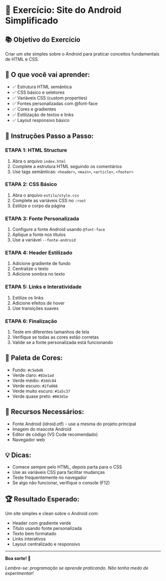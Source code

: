 # 🤖 Exercício: Site do Android Simplificado

## 📚 **Objetivo do Exercício**
Criar um site simples sobre o Android para praticar conceitos fundamentais de HTML e CSS.

## 🎯 **O que você vai aprender:**
- ✅ Estrutura HTML semântica
- ✅ CSS básico e seletores
- ✅ Variáveis CSS (custom properties)
- ✅ Fontes personalizadas com @font-face
- ✅ Cores e gradientes
- ✅ Estilização de textos e links
- ✅ Layout responsivo básico

## 📝 **Instruções Passo a Passo:**

### **ETAPA 1: HTML Structure**
1. Abra o arquivo `index.html`
2. Complete a estrutura HTML seguindo os comentários
3. Use tags semânticas: `<header>`, `<main>`, `<article>`, `<footer>`

### **ETAPA 2: CSS Básico**
1. Abra o arquivo `estilo/style.css`
2. Complete as variáveis CSS no `:root`
3. Estilize o corpo da página

### **ETAPA 3: Fonte Personalizada**
1. Configure a fonte Android usando `@font-face`
2. Aplique a fonte nos títulos
3. Use a variável `--fonte-android`

### **ETAPA 4: Header Estilizado**
1. Adicione gradiente de fundo
2. Centralize o texto
3. Adicione sombra no texto

### **ETAPA 5: Links e Interatividade**
1. Estilize os links
2. Adicione efeitos de hover
3. Use transições suaves

### **ETAPA 6: Finalização**
1. Teste em diferentes tamanhos de tela
2. Verifique se todas as cores estão corretas
3. Valide se a fonte personalizada está funcionando

## 🎨 **Paleta de Cores:**
- Fundo: `#c5ebd6`
- Verde claro: `#83e1ad`
- Verde médio: `#3ddc84`
- Verde escuro: `#2fa866`
- Verde muito escuro: `#1a5c37`
- Verde quase preto: `#063d1e`

## 🔧 **Recursos Necessários:**
- Fonte Android (idroid.otf) - use a mesma do projeto principal
- Imagem do mascote Android
- Editor de código (VS Code recomendado)
- Navegador web

## 💡 **Dicas:**
- Comece sempre pelo HTML, depois parta para o CSS
- Use as variáveis CSS para facilitar mudanças
- Teste frequentemente no navegador
- Se algo não funcionar, verifique o console (F12)

## 🏆 **Resultado Esperado:**
Um site simples e clean sobre o Android com:
- Header com gradiente verde
- Título usando fonte personalizada
- Texto bem formatado
- Links interativos
- Layout centralizado e responsivo

---

**Boa sorte! 🚀**

*Lembre-se: programação se aprende praticando. Não tenha medo de experimentar!*